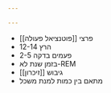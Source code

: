 ```yaml
---

---
```

- פרצי [[פוטנציאל פעולה]]
- 12-14 הרץ
- 2-5 פעמים בדקה
- בזמן שנת לא-REM
- גיבוש [[זיכרון]]
- מתאם בין כמות למנת משכל